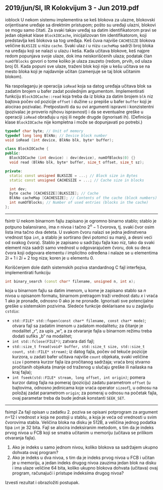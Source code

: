 2019/jun/SI, IR Kolokvijum 3 - Jun 2019.pdf
--------------------------------------------------------------------------------
ioblock
U nekom sistemu implementira se keš blokova za ulazne, blokovski orijentisane uređaje sa
direktnim pristupom;  pošto su uređaji ulazni,  blokovi se mogu samo čitati. Za svaki takav
uređaj sa datim identifikatorom pravi se jedan objekat klase `BlockIOCache`, inicijalizovan tim
identifikatorom,  koji predstavlja keš blokova sa tog uređaja.  Keš čuva najviše `CACHESIZE`
blokova veličine `BLKSIZE` u nizu `cache`.  Svaki ulaz *i* u nizu `cacheMap` sadrži broj bloka na
uređaju koji se nalazi u ulazu *i* keša. Kada učitava blokove, keš najpre redom popunjava svoje
ulaze, dok ima neiskorišćenih ulaza; podatak član `numOfBlocks` govori o tome koliko je ulaza
zauzeto (redom, prvih, od ulaza broj 0). Kada popuni sve ulaze, traženi blok koji nije u kešu
učitava se na mesto bloka koji je najdavnije učitan (zamenjuje se taj blok učitanim blokom).

Na raspolaganju je operacija `ioRead` koja sa datog uređaja učitava blok sa zadatim brojem u
bafer zadat poslednjim argumentom. Implementirati funkciju `BlockIOCache::read` koja treba
da iz bloka za datim brojem `blk` niz bajtova počev od pozicije `offset` i dužine `sz` prepiše u
bafer `buffer` koji je alocirao pozivalac.   Pretpostaviti da su ovi argumenti ispravni i
konzistentni (pozivalac je proverio njihovu ispravnost) i da se eventualne greške u operaciji
`ioRead` obrađuju u njoj ili negde drugde (ignorisati ih).  (Definicija klase `BlockIOCache` nije
kompletna i može se dopunjavati po potrebi.)
```cpp
typedef char byte; // Unit of memory
typedef long long BlkNo; // Device block number
void ioRead (int device, BlkNo blk, byte* buffer);

class BlockIOCache {
public:
  BlockIOCache (int device) : dev(device), numOfBlocks(0) {}
  void read (BlkNo blk, byte* buffer, size_t offset, size_t sz);

private:
  static const unsigned BLKSIZE = ...; // Block size in Bytes
  static const unsigned CACHESIZE = ...; // Cache size in blocks

  int dev;
  byte cache [CACHESIZE][BLKSIZE]; // Cache
  BlkNo cacheMap [CACHESIZE]; // Contents of the cache (block numbers)
  int numOfBlocks; // Number of used entries (blocks in the cache)
};
```

--------------------------------------------------------------------------------
fsintr
U nekom binarnom fajlu zapisano je ogromno binarno stablo; stablo je potpuno balansirano,
ima $n$ nivoa i tačno $2^n-1$  čvorova,  tj.  svaki čvor osim lista ima tačno dva deteta.  U svakom
čvoru nalazi se jedna jedinstvena vrednost tipa `int`,  a stablo je sortirano (levi potomci su
manji, a desni veći od svakog čvora). Stablo je zapisano u sadržaju fajla kao niz, tako da svaki
element niza sadrži samo vrednost u odgovarajućem čvoru, dok su deca čvora koji odgovara
elementu $i$ implicitno određena i nalaze se u elementima $2i+1$  i $2i+2$  tog niza;  koren je u
elementu 0.

Korišćenjem dole datih sistemskih poziva standardnog C fajl interfejsa,  implementirati
funkciju
```cpp
int binary_search (const char* filename, unsigned n, int x);
```
koja u binarnom fajlu sa datim imenom,  u kome je zapisano stablo sa *n* nivoa u opisanom
formatu, binarnom pretragom traži vrednost datu *x* i vraća 1 ako je pronađe, odnosno 0 ako je
ne pronađe.  Ignorisati sve potencijalne greške u sistemskim pozivima.  Sledeće funkcije
deklarisane su u zaglavlju `cstdio`:

- `std::FILE* std::fopen(const char* filename, const char* mode)`;
otvara fajl sa zadatim imenom u zadatom modalitetu; za čitanje je modalitet „r“, za
upis „w“, a za otvaranje fajla u binarnom režimu treba dodati sufiks „b“ na modalitet;
- `int std::fclose(FILE*)`;
zatvara dati fajl;
- `std::size_t fread(void* buffer, std::size_t size, std::size_t count, std::FILE* stream)`;
iz datog fajla, počev od tekuće pozicije kurzora, u zadati bafer učitava najviše `count`
objekata, svaki veličine `size` i pomera kurzor fajla iza pročitanog sadržaja; vraća broj
stvarno pročitanih objekata (manje od traženog u slučaju greške ili nailaska na kraj
fajla);
- `int fseek(std::FILE* stream, long offset, int origin)`;
pomera kurzor datog fajla na pomeraj (poziciju) zadatu parametrom `offset` (u
bajtovima, odnosno jedinicama koje vraća operator `sizeof`), u odnosu na položaj
zadat parametrom `origin`; za pomeraj u odnosu na početak fajla, ovaj parametar treba
da bude jednak konstanti `SEEK_SET`.

--------------------------------------------------------------------------------
fsimpl
Za fajl opisan u zadatku 2. poziva se opisani potprogram za argument *n*=12 i vrednost *x* koja
ne postoji u stablu,  a koja je veća od vrednosti u svim čvorovima stabla. Veličina bloka na
disku je 512B,  a veličina jednog podatka tipa `int` je 32 bita.  Fajl se alocira indeksiranim
metodom, s tim da je indeks prvog nivoa u FCB koji se smatra učitanim u memoriju (učitava
se prilikom otvaranja fajla).

1. Ako je indeks u samo jednom nivou, koliko blokova sa sadržajem ukupno dohvata ovaj
program?
2. Ako je indeks u dva nivoa, s tim da je indeks prvog nivoa u FCB i učitan je u memoriju,
a jedan indeks drugog nivoa zauzima jedan blok na disku i ima ulaze veličine 64 bita, koliko
ukupno blokova dohvata (učitava)  ovaj program,  računajući i pristupe indeksima drugog
nivoa?

Izvesti rezultat i obrazložiti postupak.
